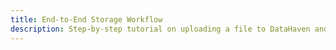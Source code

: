 ```yaml
---
title: End-to-End Storage Workflow
description: Step-by-step tutorial on uploading a file to DataHaven and retrieving it from the network.
---
```

